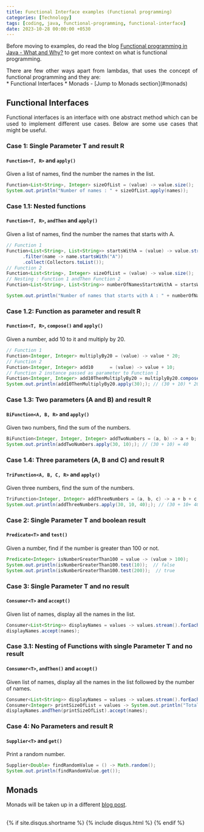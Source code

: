 ```yaml
--- 
title: Functional Interface examples (Functional programming)
categories: [Technology]
tags: [coding, java, functional-programming, functional-interface]
date: 2023-10-28 00:00:00 +0530
---
```


Before moving to examples, do read the blog [Functional programming in Java - What and Why?](../functional-programming-in-java-what-and-why) to get more context on what is functional programming.

<div align="justify">
There are few other ways apart from lambdas, that uses the concept of functional programming and they are:
</div>
* Functional Interfaces 
* Monads - [Jump to Monads section](#monads)

## Functional Interfaces
<div align="justify">
Functional interfaces is an interface with one abstract method which can be used to implement different use cases. Below are some use cases that might be useful.
</div>

### Case 1: Single Parameter T and result R
#### `Function<T, R>` and `apply()`
Given a list of names, find the number the names in the list.
```java 
Function<List<String>, Integer> sizeOfList = (value) -> value.size();
System.out.println("Number of names : " + sizeOfList.apply(names));
```

### Case 1.1: Nested functions
#### `Function<T, R>`, `andThen` and `apply()`
Given a list of names, find the number the names that starts with A.
```java 
// Function 1
Function<List<String>, List<String>> startsWithA = (value) -> value.stream()
      .filter(name -> name.startsWith("A")) 
      .collect(Collectors.toList());
// Function 2
Function<List<String>, Integer> sizeOfList = (value) -> value.size();
// Nesting : Function 1 andThen Function 2
Function<List<String>, List<String>> numberOfNamesStartsWithA = startsWithA.andThen(startsWithA);

System.out.println("Number of names that starts with A : " + numberOfNamesStartsWithA.apply(names);
```

### Case 1.2: Function as parameter and result R
#### `Function<T, R>`, `compose()` and `apply()`
Given a number, add 10 to it and multiply by 20.
```java 
// Function 1
Function<Integer, Integer> multiplyBy20 = (value) -> value * 20;
// Function 2
Function<Integer, Integer> add10      = (value) -> value + 10;
// Function 2 instance passed as parameter to Function 1
Function<Integer, Integer> add10ThenMultiplyBy20 = multiplyBy20.compose(add10);
System.out.println(add10ThenMultiplyBy20.apply(30);); // (30 + 10) * 20 = 800
```

### Case 1.3: Two parameters (A and B) and result R
#### `BiFunction<A, B, R>` and  `apply()`
Given two numbers, find the sum of the numbers.
```java 
BiFunction<Integer, Integer, Integer> addTwoNumbers = (a, b) -> a + b;
System.out.println(addTwoNumbers.apply(30, 10);); // (30 + 10) = 40
```

### Case 1.4: Three parameters (A, B and C) and result R
#### `TriFunction<A, B, C, R>` and `apply()`
Given three numbers, find the sum of the numbers.
```java 
TriFunction<Integer, Integer> addThreeNumbers = (a, b, c) -> a + b + c;
System.out.println(addThreeNumbers.apply(30, 10, 40);); // (30 + 10+ 40) = 80
```

### Case 2: Single Parameter T and boolean result
#### `Predicate<T>` and `test()`
Given a number, find if the number is greater than 100 or not.
```java 
Predicate<Integer> isNumberGreaterThan100 = value -> (value > 100);  
System.out.println(isNumberGreaterThan100.test(10));  // false
System.out.println(isNumberGreaterThan100.test(200));  // true
```

### Case 3: Single Parameter T and no result
#### `Consumer<T>` and `accept()`
Given list of names, display all the names in the list.
```java 
Consumer<List<String>> displayNames = values -> values.stream().forEach(a -> System.out.print(name + " "));
displayNames.accept(names);
```

### Case 3.1: Nesting of Functions with single Parameter T and no result
#### `Consumer<T>`, `andThen()` and `accept()`
Given list of names, display all the names in the list followed by the number of names.
```java 
Consumer<List<String>> displayNames = values -> values.stream().forEach(a -> System.out.print(name + " "));
Consumer<Integer> printSizeOfList = values -> System.out.println("Total number of names" + values.size);
displayNames.andThen(printSizeOfList).accept(names);
```

### Case 4: No Parameters and result R
#### `Supplier<T>` and `get()`
Print a random number.
```java 
Supplier<Double> findRandomValue = () -> Math.random(); 
System.out.println(findRandomValue.get()); 
```

## Monads
Monads will be taken up in a different [blog post](../functional-programming-monads).

<br/>
{% if site.disqus.shortname %}
  {% include disqus.html %}
{% endif %}